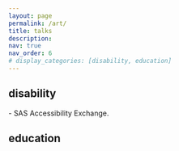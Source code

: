 ```yaml
---
layout: page
permalink: /art/
title: talks
description: 
nav: true
nav_order: 6
# display_categories: [disability, education]
---
```


<h2 class="category">disability</h2>
- SAS Accessibility Exchange.

<h2 class="category">education</h2>